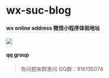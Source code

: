 # wx-suc-blog

#### wx online address 微信小程序体验地址

![](https://cdn.jsdelivr.net/gh/wangsrGit119/wangsr-image-bucket/img-article/xiaochengxuma.jpg)

#### qq group  
> 有问题来群里问 QQ群：916135074